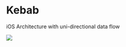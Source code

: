 # Kebab
iOS Architecture with uni-directional data flow

![](https://photos-3.dropbox.com/t/2/AADdEJ50Ce1fhmDhZtfybAM3yzIXJfLIu8mSrYX-xnqThg/12/27395116/png/32x32/3/1499428800/0/2/Kebab%20Architecture.png/EJb6zxQY6eEFIAIoAg/jFoX5ejQ2VU_3kBGT1jPdiN5UkDYaBSMWqrqFJwZmhw?dl=0&size=1600x1200&size_mode=3)
